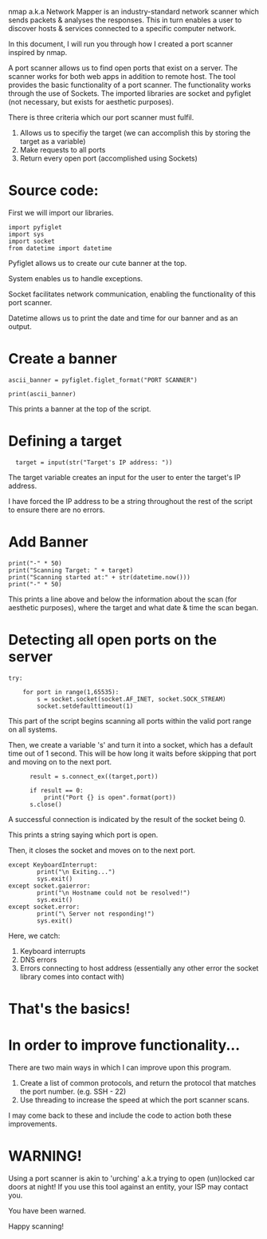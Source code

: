 nmap a.k.a Network Mapper is an industry-standard network scanner which sends packets & analyses the responses. 
This in turn enables a user to discover hosts & services connected to a specific computer network.

In this document, I will run you through how I created a port scanner inspired by nmap. 

A port scanner allows us to find open ports that exist on a server.
The scanner works for both web apps in addition to remote host. The tool provides the basic functionality of a port scanner. 
The functionality works through the use of Sockets.
The imported libraries are socket and pyfiglet (not necessary, but exists for aesthetic purposes). 

There is three criteria which our port scanner must fulfil.

1. Allows us to specifiy the target (we can accomplish this by storing the target as a variable)
2. Make requests to all ports 
3. Return every open port (accomplished using Sockets)

# Source code:

First we will import our libraries.
  
    import pyfiglet
    import sys
    import socket
    from datetime import datetime

Pyfiglet allows us to create our cute banner at the top.

System enables us to handle exceptions.

Socket facilitates network communication, enabling the functionality of this port scanner.

Datetime allows us to print the date and time for our banner and as an output.

# Create a banner

    ascii_banner = pyfiglet.figlet_format("PORT SCANNER")
    
    print(ascii_banner)

This prints a banner at the top of the script.

# Defining a target
	
      target = input(str("Target's IP address: "))

The target variable creates an input for the user to enter the target's IP address.

I have forced the IP address to be a string throughout the rest of the script to ensure there are no errors.

# Add Banner 
    print("-" * 50)
    print("Scanning Target: " + target)
    print("Scanning started at:" + str(datetime.now()))
    print("-" * 50)

This prints a line above and below the information about the scan (for aesthetic purposes), where the target and what date & time the scan began.

# Detecting all open ports on the server

    try:
	
	    for port in range(1,65535):
		    s = socket.socket(socket.AF_INET, socket.SOCK_STREAM)
		    socket.setdefaulttimeout(1)

This part of the script begins scanning all ports within the valid port range on all systems.

Then, we create a variable 's' and turn it into a socket, which has a default time out of 1 second. This will be how long it waits before skipping that port and moving on to the next port.
      
		  result = s.connect_ex((target,port))
    
		  if result == 0:
			  print("Port {} is open".format(port))
		  s.close()

A successful connection is indicated by the result of the socket being 0.

This prints a string saying which port is open.

Then, it closes the socket and moves on to the next port.
		
    except KeyboardInterrupt:
    		print("\n Exiting...")
    		sys.exit()
    except socket.gaierror:
    		print("\n Hostname could not be resolved!")
    		sys.exit()
    except socket.error:
    		print("\ Server not responding!")
    		sys.exit()

Here, we catch: 
1. Keyboard interrupts
2. DNS errors
3. Errors connecting to host address (essentially any other error the socket library comes into contact with)

# That's the basics!

# In order to improve functionality...

There are two main ways in which I can improve upon this program.
1. Create a list of common protocols, and return the protocol that matches the port number. (e.g. SSH - 22)
2. Use threading to increase the speed at which the port scanner scans.

I may come back to these and include the code to action both these improvements.

# WARNING! 
Using a port scanner is akin to 'urching' a.k.a trying to open (un)locked car doors at night!
If you use this tool against an entity, your ISP may contact you.

You have been warned.

Happy scanning!
